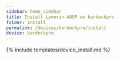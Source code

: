 ```yaml
---
sidebar: home_sidebar
title: Install Lynnrin-AOSP on bardockpro
folder: install
permalink: /devices/bardockpro/install
device: bardockpro
---
```

{% include templates/device_install.md %}
